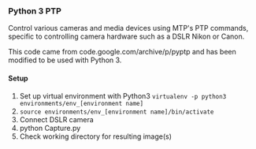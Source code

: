 ### Python 3 PTP
Control various cameras and media devices using MTP's PTP commands, specific to controlling camera hardware such as a DSLR Nikon or Canon.

This code came from code.google.com/archive/p/pyptp and has been modified to be used with Python 3.

#### Setup
1. Set up virtual environment with Python3 `virtualenv -p python3 environments/env_[environment name]`
2. `source environments/env_[environment name]/bin/activate`
3. Connect DSLR camera
4. python Capture.py
5. Check working directory for resulting image(s)